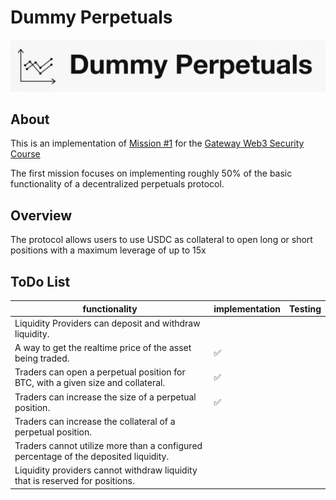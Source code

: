# Dummy Perpetuals

![Dummy-Perpetuals](./images/Dummy-Perpetuals.jpg)

## About

This is an implementation of [Mission #1](https://guardianaudits.notion.site/Mission-1-Perpetuals-028ca44faa264d679d6789d5461cfb13) for the [Gateway Web3 Security Course](https://guardianaudits.notion.site/guardianaudits/Gateway-Free-Web3-Security-Course-574f4d819c144d7895cda6d61ba26503)

The first mission focuses on implementing roughly 50% of the basic functionality of a decentralized perpetuals protocol.

## Overview

The protocol allows users to use USDC as collateral to open long or short positions with a maximum leverage of up to 15x

## ToDo List

| functionality                                                | implementation | Testing |
| ------------------------------------------------------------ | -------------- | ------- |
| Liquidity Providers can deposit and withdraw liquidity.      |                |         |
| A way to get the realtime price of the asset being traded.   | ✅              |         |
| Traders can open a perpetual position for BTC, with a given size and collateral. | ✅              |         |
| Traders can increase the size of a perpetual position.       | ✅              |         |
| Traders can increase the collateral of a perpetual position. |                |         |
| Traders cannot utilize more than a configured percentage of the deposited liquidity. |                |         |
| Liquidity providers cannot withdraw liquidity that is reserved for positions. |                |         |
